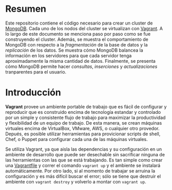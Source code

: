 # Resumen

Este repositorio contiene el código necesario para crear un cluster de [MongoDB](http://www.mongodb.org/). Cada uno de los nodos del cluster se virtualizan con [Vagrant](https://www.vagrantup.com/). A lo largo de este documento se menciona paso por paso como se fue construyendo el cluster. Además, se muestra el comportamiento de MongoDB con respecto a la *fragmentación* de la base de datos y la *replicación* de los datos. Se muestra cómo MongoDB balancea la información en los servidores para que cada servidor tenga aproximadamente la misma cantidad de datos. Finalmente, se presenta cómo MongoDB permite hacer  *consultas*, *inserciones* y *actualizaciones* tranparentes para el usuario.

# Introducción

**Vagrant** provee un ambiente portable de trabajo que es fácil de configurar y reproducir que es construido encima de tecnología estandar y controlado por un simple y consistente flujo de trabajo para maximizar la productividad y flexibilidad de un equipo de trabajo. De esta manera, se crean máquinas virtuales encima de VirtualBox, VMware, AWS, o cualquier otro provedor. Depués, es posible utilizar herramientas para provicionar scripts de shell, Chef, o Puppet para configurar cada
una de las máquinas virtuales.

Se utiliza Vagrant, ya que aisla las dependencias y su configuración en un ambiente de desarrollo que puede ser desechable sin sacrificar ninguna de las herramientas con las que se está trabajando. Es tan simple como crear una [Vagrantfile](https://docs.vagrantup.com/v2/vagrantfile/) y correr el comando `vagrant up` y el ambiente se instalará automáticamente. Por otro lado, si al momento de trabajar se arruina la configuración y es más difícil buscar el error; sólo se tiene que
destruir el ambiente con `vagrant destroy` y volverlo a montar con `vagrant up`.
